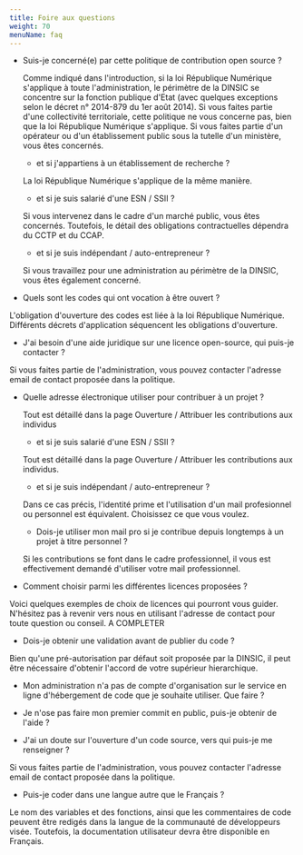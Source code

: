 ```yaml
---
title: Foire aux questions
weight: 70
menuName: faq
---
```


* Suis-je concerné(e) par cette politique de contribution open source ?

  Comme indiqué dans l'introduction, si la loi République Numérique s'applique à toute l'administration, le périmètre de la DINSIC se concentre sur la fonction publique d'Etat (avec quelques exceptions selon le décret n° 2014-879 du 1er août 2014). Si vous faites partie d'une collectivité territoriale, cette politique ne vous concerne pas, bien que la loi République Numérique s'applique. Si vous faites partie d'un opérateur ou d'un établissement public sous la tutelle d'un ministère, vous êtes concernés.

  * et si j'appartiens à un établissement de recherche ?
  
  La loi République Numérique s'applique de la même manière.
  
  * et si je suis salarié d'une ESN / SSII ? 
  
  Si vous intervenez dans le cadre d'un marché public, vous êtes concernés. Toutefois, le détail des obligations contractuelles dépendra du CCTP et du CCAP.
  
  * et si je suis indépendant / auto-entrepreneur ?
  
   Si vous travaillez pour une administration au périmètre de la DINSIC, vous êtes également concerné.

* Quels sont les codes qui ont vocation à être ouvert ?

L'obligation d'ouverture des codes est liée à la loi République Numérique. Différents décrets d'application séquencent les obligations d'ouverture.

* J'ai besoin d'une aide juridique sur une licence open-source, qui puis-je contacter ? 

Si vous faites partie de l'administration, vous pouvez contacter l'adresse email de contact proposée dans la politique.

* Quelle adresse électronique utiliser pour contribuer à un projet ?

  Tout est détaillé dans la page Ouverture / Attribuer les contributions aux individus

  * et si je suis salarié d'une ESN / SSII ? 
  
  Tout est détaillé dans la page Ouverture / Attribuer les contributions aux individus.
  
  * et si je suis indépendant / auto-entrepreneur ?
  
  Dans ce cas précis, l'identité prime et l'utilisation d'un mail profesionnel ou personnel est équivalent. Choisissez ce que vous voulez.
  
  * Dois-je utiliser mon mail pro si je contribue depuis longtemps à un projet à titre personnel ?

  Si les contributions se font dans le cadre professionnel, il vous est effectivement demandé d'utiliser votre mail professionnel.

* Comment choisir parmi les différentes licences proposées ?

Voici quelques exemples de choix de licences qui pourront vous guider. N'hésitez pas à revenir vers nous en utilisant l'adresse de contact pour toute question ou conseil.
 A COMPLETER

* Dois-je obtenir une validation avant de publier du code ?

Bien qu'une pré-autorisation par défaut soit proposée par la DINSIC, il peut être nécessaire d'obtenir l'accord de votre supérieur hierarchique.

* Mon administration n'a pas de compte d'organisation sur le service en ligne d'hébergement de code que je souhaite utiliser. Que faire ?

 * Je n'ose pas faire mon premier commit en public, puis-je obtenir de l'aide ?



  * J'ai un doute sur l'ouverture d'un code source, vers qui puis-je me renseigner ?

Si vous faites partie de l'administration, vous pouvez contacter l'adresse email de contact proposée dans la politique.

  * Puis-je coder dans une langue autre que le Français ?

Le nom des variables et des fonctions, ainsi que les commentaires de code peuvent être redigés dans la langue de la communauté de développeurs visée. Toutefois, la documentation utilisateur devra être disponible en Français.  
  

